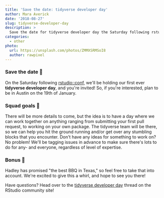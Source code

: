 ```yaml
---
title: 'Save the date: tidyverse developer day'
author: Mara Averick
date: '2018-08-27'
slug: tidyverse-developer-day
description: > 
  Save the date for tidyverse developer day the Saturday following rstudio::conf!
categories:
  - other
photo:
  url: https://unsplash.com/photos/ZMMXSRMSoI8
  author: rawpixel
---
```




### Save the date 📆

On the Saturday following [rstudio::conf](https://www.rstudio.com/conference/), 
we'll be holding our first ever **tidyverse developer day**, and you're invited! 
So, if you're interested, plan to be in Austin on the 19th of January.

### Squad goals 🎯

There will be more details to come, but the idea is to have a day where we 
can work together on anything ranging from submitting your first pull request, 
to working on your own package. The tidyverse team will be there, so we can 
help you hit the ground running and/or get over any stumbling blocks that you 
encounter. Don't have any ideas for something to work on? No problem! We'll 
be tagging issues in advance to make sure there's lots to do for any- and 
everyone, regardless of level of expertise.

### Bonus 🎉

Hadley has promised "the best BBQ in Texas," so feel free to take that into 
account. We're excited to give this a whirl, and hope to see you there!

Have questions? Head over to the [tidyverse developer day](https://community.rstudio.com/t/tidyverse-developer-day/13146) thread on 
the RStudio community site!

